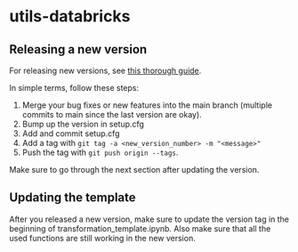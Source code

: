 # utils-databricks


## Releasing a new version

For releasing new versions, see [this thorough guide](https://py-pkgs.org/07-releasing-versioning.html).

In simple terms, follow these steps:
1. Merge your bug fixes or new features into the main branch (multiple commits to main since the last version are okay).
2. Bump up the version in setup.cfg
3. Add and commit setup.cfg
4. Add a tag with `git tag -a <new_version_number> -m "<message>"`
5. Push the tag with `git push origin --tags`.

Make sure to go through the next section after updating the version.

## Updating the template
After you released a new version, make sure to update the version tag in the beginning of transformation_template.ipynb.
Also make sure that all the used functions are still working in the new version.